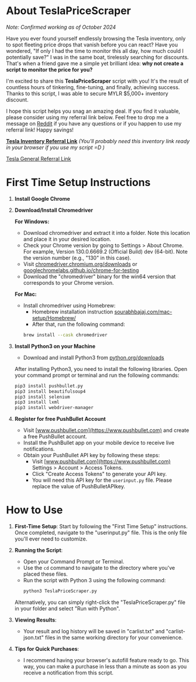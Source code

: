 #
# About TeslaPriceScraper

*Note: Confirmed working as of October 2024*

Have you ever found yourself endlessly browsing the Tesla inventory, only to spot fleeting price drops that vanish before you can react? Have you wondered, "If only I had the time to monitor this all day, how much could I potentially save?" I was in the same boat, tirelessly searching for discounts. That's when a friend gave me a simple yet brilliant idea: **why not create a script to monitor the price for you?**

I'm excited to share this **TeslaPriceScraper** script with you! It's the result of countless hours of tinkering, fine-tuning, and finally, achieving success. Thanks to this script, I was able to secure MYLR $5,000+ inventory discount.

I hope this script helps you snag an amazing deal. If you find it valuable, please consider using my referral link below. Feel free to drop me a message on [Reddit](https://www.reddit.com/user/Kuzame) if you have any questions or if you happen to use my referral link! Happy savings!

**[Tesla Inventory Referral Link](https://www.tesla.com/inventory/new/my?arrangeby=plh&zip=95132&range=0&referral=adrian371736)** *(You'll probably need this inventory link ready in your browser if you use my script =D )*

[Tesla General Referral Link](https://ts.la/adrian371736)

#
# First Time Setup Instructions

1. **Install Google Chrome**
   
2. **Download/Install Chromedriver**

   **For Windows:**
   - Download chromedriver and extract it into a folder. Note this location and place it in your desired location.
   - Check your Chrome version by going to Settings > About Chrome. For example, Version 130.0.6669.2 (Official Build) dev (64-bit). Note the version number (e.g., "130" in this case).
   - Visit [chromedriver.chromium.org/downloads](https://chromedriver.chromium.org/downloads) or [googlechromelabs.github.io/chrome-for-testing](https://googlechromelabs.github.io/chrome-for-testing/)
   - Download the "chromedriver" binary for the win64 version that corresponds to your Chrome version.

   **For Mac:**
   - Install chromedriver using Homebrew:
     - Homebrew installation instruction [sourabhbajaj.com/mac-setup/Homebrew/](https://sourabhbajaj.com/mac-setup/Homebrew/)
     - After that, run the following command:
     ```bash
     brew install --cask chromedriver
     ```

3. **Install Python3 on your Machine**

   - Download and install Python3 from [python.org/downloads](https://www.python.org/downloads/)

   After installing Python3, you need to install the following libraries. Open your command prompt or terminal and run the following commands:

   ```bash
   pip3 install pushbullet.py
   pip3 install beautifulsoup4
   pip3 install selenium
   pip3 install lxml
   pip3 install webdriver-manager
   ```
   
4. **Register for free PushBullet Account**

   - Visit [www.pushbullet.com](https://www.pushbullet.com) and create a free PushBullet account.
   - Install the PushBullet app on your mobile device to receive live notifications.
   - Obtain your PushBullet API key by following these steps:
     - Visit [www.pushbullet.com](https://www.pushbullet.com) Settings > Account > Access Tokens.
     - Click "Create Access Tokens" to generate your API key.
     - You will need this API key for the `userinput.py` file. Please replace the value of PushBulletAPIkey.
#
# How to Use

1. **First-Time Setup**: Start by following the "First Time Setup" instructions. Once completed, navigate to the "userinput.py" file. This is the only file you'll ever need to customize.

2. **Running the Script**:
   - Open your Command Prompt or Terminal.
   - Use the `cd` command to navigate to the directory where you've placed these files.
   - Run the script with Python 3 using the following command:
     ```bash
     python3 TeslaPriceScraper.py
     ```

   Alternatively, you can simply right-click the "TeslaPriceScraper.py" file in your folder and select "Run with Python".

3. **Viewing Results**:
   - Your result and log history will be saved in "carlist.txt" and "carlist-json.txt" files in the same working directory for your convenience.

4. **Tips for Quick Purchases**:
   - I recommend having your browser's autofill feature ready to go. This way, you can make a purchase in less than a minute as soon as you receive a notification from this script.

#
